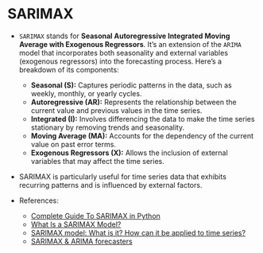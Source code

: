 # SARIMAX

- `SARIMAX` stands for **Seasonal Autoregressive Integrated Moving Average with Exogenous Regressors**. It’s an extension of the `ARIMA` model that incorporates both seasonality and external variables (exogenous regressors) into the forecasting process. Here’s a breakdown of its components:
    - **Seasonal (S):** Captures periodic patterns in the data, such as weekly, monthly, or yearly cycles.
    - **Autoregressive (AR):** Represents the relationship between the current value and previous values in the time series.
    - **Integrated (I):** Involves differencing the data to make the time series stationary by removing trends and seasonality.
    - **Moving Average (MA):** Accounts for the dependency of the current value on past error terms.
    - **Exogenous Regressors (X):** Allows the inclusion of external variables that may affect the time series.

- SARIMAX is particularly useful for time series data that exhibits recurring patterns and is influenced by external factors.

- References:
    - [Complete Guide To SARIMAX in Python](https://www.geeksforgeeks.org/complete-guide-to-sarimax-in-python/)
    - [What Is a SARIMAX Model?](https://365datascience.com/tutorials/python-tutorials/sarimax/)
    - [SARIMAX model: What is it? How can it be applied to time series?](https://datascientest.com/en/sarimax-model-what-is-it-how-can-it-be-applied-to-time-series)
    - [SARIMAX & ARIMA forecasters](https://skforecast.org/0.9.1/user_guides/forecasting-sarimax-arima.html)